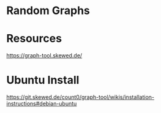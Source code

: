 # Random Graphs

# Resources
https://graph-tool.skewed.de/

# Ubuntu Install
https://git.skewed.de/count0/graph-tool/wikis/installation-instructions#debian-ubuntu
